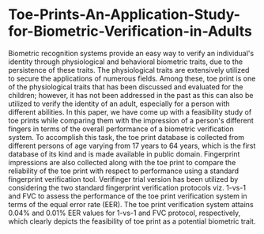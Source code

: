 # Toe-Prints-An-Application-Study-for-Biometric-Verification-in-Adults
Biometric recognition systems provide an easy way to verify an individual's identity through physiological and behavioral biometric traits, due to the persistence of these traits. The physiological traits are extensively utilized to secure the applications of numerous fields. Among these, toe print is one of the physiological traits that has been discussed and evaluated for the children; however, it has not been addressed in the past as this can also be utilized to verify the identity of an adult, especially for a person with different abilities. In this paper, we have come up with a feasibility study of toe prints while comparing them with the impression of a person's different fingers in terms of the overall performance of a biometric verification system. To accomplish this task, the toe print database is collected from different persons of age varying from 17 years to 64 years, which is the first database of its kind and is made available in public domain. Fingerprint impressions are also collected along with the toe print to compare the reliability of the toe print with respect to performance using a standard fingerprint verification tool. Verifinger trial version has been utilized by considering the two standard fingerprint verification protocols viz. 1-vs-1 and FVC to assess the performance of the toe print verification system in terms of the equal error rate (EER). The toe print verification system attains 0.04% and 0.01% EER values for 1-vs-1 and FVC protocol, respectively, which clearly depicts the feasibility of toe print as a potential biometric trait.
